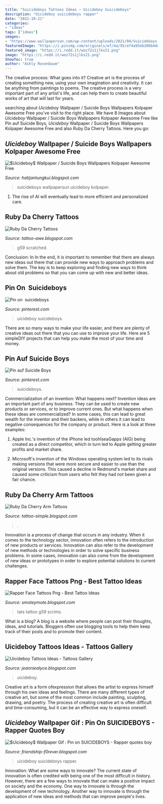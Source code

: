 ```yaml
---
title: "Suicideboys Tattoos Ideas ~ Uicideboy Suicideboys"
description: "Uicideboy suicideboys rapper"
date: "2022-10-21"
categories:
- "ideas"
tags: ["ideas"]
images:
- "https://www.wallpapersun.com/wp-content/uploads/2021/04/Suicideboys-Wallpaper-11-715x1008.jpg"
featuredImage: "https://i.pinimg.com/originals/ef/4a/95/ef4a95eb208b4dd2ed34c096259d1e89.png"
featured_image: "https://i.redd.it/woz72s1jlks21.png"
image: "https://i.redd.it/woz72s1jlks21.png"
ShowToc: true
author: "Ashly Rosenbaum"
---
```



The creative process: What goes into it?
Creative art is the process of creating something new, using your own imagination and creativity. It can be anything from paintings to poems. The creative process is a very important part of any artist's life, and can help them to create beautiful works of art that will last for years.

	

		
searching about $Uicideboy$ Wallpaper / Suicide Boys Wallpapers Kolpaper Awesome Free you've visit to the right place. We have 8 Images about $Uicideboy$ Wallpaper / Suicide Boys Wallpapers Kolpaper Awesome Free like Pin auf Suicide Boys, $Uicideboy$ Wallpaper / Suicide Boys Wallpapers Kolpaper Awesome Free and also Ruby Da Cherry Tattoos. Here you go:
		
    
## $Uicideboy$ Wallpaper / Suicide Boys Wallpapers Kolpaper Awesome Free

<img loading=lazy src="https://www.wallpapersun.com/wp-content/uploads/2021/04/Suicideboys-Wallpaper-11-715x1008.jpg" onerror="this.onerror=null;this.src='https://tse1.mm.bing.net/th?id=OIP.ZF5CAReaWt5KV-64HjNgRgHaKc&amp;pid=15.1';" alt="$Uicideboy$ Wallpaper / Suicide Boys Wallpapers Kolpaper Awesome Free">

_Source: hatijantungkui.blogspot.com_

>suicideboys wallpapersun uicideboy kolpaper. 

	

1. The rise of AI will eventually lead to more efficient and personalized care. 

    
## Ruby Da Cherry Tattoos

<img loading=lazy src="https://i.redd.it/7k3gm2440ka21.jpg" onerror="this.onerror=null;this.src='https://tse1.mm.bing.net/th?id=OIP.luQIx-kwRhovBhUd7-8PsAHaJ4&amp;pid=15.1';" alt="Ruby Da Cherry Tattoos">

_Source: tattoo-awe.blogspot.com_

>g59 scratched. 

	

Conclusion: In
In the end, it is important to remember that there are always new ideas out there that can provide new ways to approach problems and solve them. The key is to keep exploring and finding new ways to think about old problems so that you can come up with new and better ideas.

    
## Pin On ︎ Suicideboys

<img loading=lazy src="https://i.pinimg.com/474x/3a/b6/5c/3ab65c5d813750a69f4dd618f02c9246.jpg" onerror="this.onerror=null;this.src='https://tse1.mm.bing.net/th?id=OIP.yzVavRxOyDSJcnrGF0J2vwAAAA&amp;pid=15.1';" alt="Pin on ︎ suicideboys">

_Source: pinterest.com_

>uicideboy suicideboys. 

	

There are so many ways to make your life easier, and there are plenty of creative ideas out there that you can use to improve your life. Here are 5 simpleDIY projects that can help you make the most of your time and money.

    
## Pin Auf Suicide Boys

<img loading=lazy src="https://i.pinimg.com/originals/23/c5/c1/23c5c1b903ce8b14fa067c44a3c0f889.jpg" onerror="this.onerror=null;this.src='https://tse2.mm.bing.net/th?id=OIP.8gOFMTLXD3CdQxPH9b3btQHaJ8&amp;pid=15.1';" alt="Pin auf Suicide Boys">

_Source: pinterest.com_

>suicideboys. 

	

Commercialization of an invention: What happens next?
Invention ideas are an important part of any business. They can be used to create new products or services, or to improve current ones. But what happens when these ideas are commercialized? In some cases, this can lead to great wealth for the inventor and their backers, while in others it can lead to negative consequences for the company or product. Here is a look at three examples:
1. Apple Inc.'s invention of the iPhone led toohlseaGapps (AIG) being created as a direct competitor, which in turn led to Apple getting greater profits and market share.

2. Microsoft's invention of the Windows operating system led to its rivals making versions that were more secure and easier to use than the original versions. This caused a decline in Redmond's market share and caused some criticism from users who felt they had not been given a fair chance.

    
## Ruby Da Cherry Arm Tattoos

<img loading=lazy src="https://i.pinimg.com/236x/af/96/81/af96811eac659d3aa04dc32356f063a9.jpg" onerror="this.onerror=null;this.src='https://tse3.mm.bing.net/th?id=OIP.W4-6KqWtpiG4mV2BbKXrnAAAAA&amp;pid=15.1';" alt="Ruby Da Cherry Arm Tattoos">

_Source: tattoo-simple.blogspot.com_

>. 

	

Innovation is a process of change that occurs in any industry. When it comes to the technology sector, innovation often refers to the introduction of new products or services. Innovation can also refer to the development of new methods or technologies in order to solve specific business problems. In some cases, innovation can also come from the development of new ideas or prototypes in order to explore potential solutions to current challenges.

    
## Rapper Face Tattoos Png - Best Tattoo Ideas

<img loading=lazy src="https://i.redd.it/woz72s1jlks21.png" onerror="this.onerror=null;this.src='https://tse1.mm.bing.net/th?id=OIP.18oZd-2GvhWZzhC6y7u1DQHaO0&amp;pid=15.1';" alt="Rapper Face Tattoos Png - Best Tattoo Ideas">

_Source: smoteymote.blogspot.com_

>tats tattoo g59 scrims. 

	

What is a blog?
A blog is a website where people can post their thoughts, ideas, and tutorials. Bloggers often use blogging tools to help them keep track of their posts and to promote their content.

    
## Uicideboy Tattoos Ideas - Tattoos Gallery

<img loading=lazy src="https://i.pinimg.com/originals/ef/4a/95/ef4a95eb208b4dd2ed34c096259d1e89.png" onerror="this.onerror=null;this.src='https://tse2.mm.bing.net/th?id=OIP.Ro6eNdSN1R7vbwdV-c9_EQHaNL&amp;pid=15.1';" alt="Uicideboy Tattoos Ideas - Tattoos Gallery">

_Source: jeanniealyce.blogspot.com_

>uicideboy. 

	

Creative art is a form ofexpression that allows the artist to express himself through his own ideas and feelings. There are many different types of creative art, but some of the most common include painting, sculpting, drawing, and poetry. The process of creating creative art is often difficult and time-consuming, but it can be an effective way to express oneself.

    
## $Uicideboy$ Wallpaper Gif : Pin On SUICIDEBOYS - Rapper Quotes Boy

<img loading=lazy src="https://i.pinimg.com/originals/19/c6/cc/19c6cc9d7a004d595b26b368e522cad8.gif" onerror="this.onerror=null;this.src='https://tse4.mm.bing.net/th?id=OIP.roBP2teS-mPz2UGTDAaGzwHaEB&amp;pid=15.1';" alt="$Uicideboy$ Wallpaper Gif : Pin on SUICIDEBOYS - Rapper quotes boy">

_Source: friendship-f0rever.blogspot.com_

>uicideboy suicideboys rapper. 

	

Innovation: What are some ways to innovate?
The current state of innovation is often credited with being one of the most difficult in history. However, there are a few ways to innovate that can make a positive impact on society and the economy. One way to innovate is through the development of new technology. Another way to innovate is through the application of new ideas and methods that can improve people's lives.

